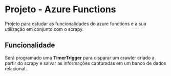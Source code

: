 # Projeto - Azure Functions

Projeto para estudar as funcionalidades do azure functions e a sua utilização em conjunto com o scrapy.

## Funcionalidade

Será programado uma **TimerTrigger** para disparar um crawler criado a partir do scrapy e salvar as informações capturadas em um banco de dados relacional.